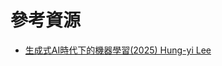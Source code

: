 # 參考資源

* [生成式AI時代下的機器學習(2025) Hung-yi Lee](https://www.youtube.com/playlist?list=PLJV_el3uVTsNZEFAdQsDeOdzAaHTca2Gi)
